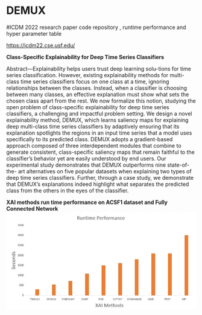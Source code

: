 # DEMUX
#ICDM 2022 research paper code repository , runtime performance and hyper parameter table

https://icdm22.cse.usf.edu/

**Class-Specific Explainability for Deep Time Series Classifiers**

Abstract—Explainability helps users trust deep learning solu-tions for time series classification. However, existing explainability methods for multi-class time series classifiers focus on one class at a time, ignoring relationships between the classes. Instead, when a classifier is choosing between many classes, an effective explanation must show what sets the chosen class apart from the rest. We now formalize this notion, studying the open problem of class-specific explainability for deep time series classifiers, a challenging and impactful problem setting. We design a novel explainability method, DEMUX, which learns saliency maps for explaining deep multi-class time series classifiers by adaptively ensuring that its explanation spotlights the regions in an input time series that a model uses specifically to its predicted class. DEMUX adopts a gradient-based approach composed of three interdependent modules that combine to generate consistent, class-specific saliency maps that remain faithful to the classifier’s behavior yet are easily understood by end users. Our experimental study demonstrates that DEMUX outperforms nine state-of-the-
art alternatives on five popular datasets when explaining two types of deep time series classifiers. Further, through a case study, we demonstrate that DEMUX’s explanations indeed highlight what separates the predicted class from the others in the eyes of the classifier.

**XAI methods run time performance on ACSF1 dataset and Fully Connected Network**
![plot](./Class-Specific%20XAI%20Methods%20Runtime%20Performance.jpg)
